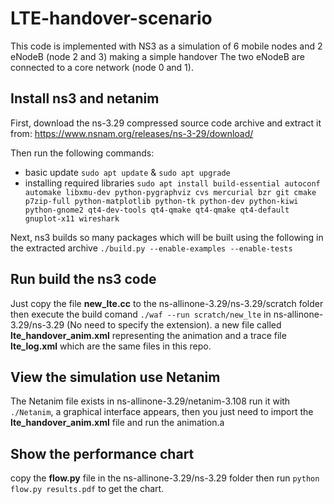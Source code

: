 # LTE-handover-scenario
This code is implemented with NS3 as a simulation of 6 mobile nodes and 2 eNodeB (node 2 and 3) making a simple handover 
The two eNodeB are connected to a core network (node 0 and 1).

## Install ns3 and netanim
First, download the ns-3.29 compressed source code archive and extract it from: https://www.nsnam.org/releases/ns-3-29/download/ 

Then run the following commands:
- basic update 
  `sudo apt update` & `sudo apt upgrade`
- installing required libraries
  `sudo apt install build-essential autoconf automake libxmu-dev python-pygraphviz cvs mercurial bzr git cmake p7zip-full python-matplotlib python-tk python-dev python-kiwi    python-gnome2 qt4-dev-tools qt4-qmake qt4-qmake qt4-default gnuplot-x11 wireshark`

Next, ns3 builds so many packages which will be built using the following in the extracted archive
  `./build.py --enable-examples --enable-tests`




## Run build the ns3 code
Just copy the file **new_lte.cc** to the ns-allinone-3.29/ns-3.29/scratch folder then execute the build comand `./waf --run scratch/new_lte` in ns-allinone-3.29/ns-3.29 (No need to specify the extension).
a new file called **lte_handover_anim.xml** representing the animation and a trace file **lte_log.xml** which are the same files in this repo.

## View the simulation use Netanim
The Netanim file exists in ns-allinone-3.29/netanim-3.108 run it with `./Netanim`, a graphical interface appears, then you just need to import the **lte_handover_anim.xml** file and run the animation.a

## Show the performance chart
copy the **flow.py** file in the ns-allinone-3.29/ns-3.29 folder then run `python flow.py results.pdf` to get the chart.

